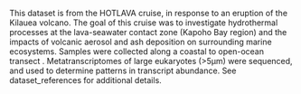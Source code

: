 This dataset is from the HOTLAVA cruise, in response to an eruption of the Kilauea volcano.  The goal of this cruise was to investigate hydrothermal processes at the lava-seawater contact zone (Kapoho Bay region) and the impacts of volcanic aerosol and ash deposition on surrounding marine ecosystems.   Samples were collected along a coastal to open-ocean transect .  Metatranscriptomes of large eukaryotes (>5µm) were sequenced, and used to determine patterns in transcript abundance.  See dataset_references for additional details.
